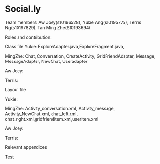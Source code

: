 # Social.ly

Team members: Aw Joey(s10196528), Yukie Ang(s10195775), Terris Ng(s10197829), Tan Ming Zhe(S10193694)

Roles and contribution:

Class file
Yukie: ExploreAdapter.java,ExploreFragment.java,

MingZhe: Chat, Conversation, CreateActivity, GridFriendAdapter, Message, MessageAdapter, NewChat, Useradapter

Aw Joey:

Terris:

Layout file

Yukie: 

MingZhe: Activity_conversation.xml, Activity_message, Activity_NewChat.xml, chat_left.xml, chat_right.xml,gridfrienditem.xml,useritem.xml

Aw Joey:

Terris:


 Relevant appendices
 
 [Test](Images/Screenshot_20200607_123317_sg.MAD.socially.jpg)
